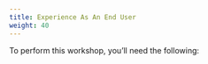 ```yaml
---
title: Experience As An End User
weight: 40
---
```


To perform this workshop, you’ll need the following:
